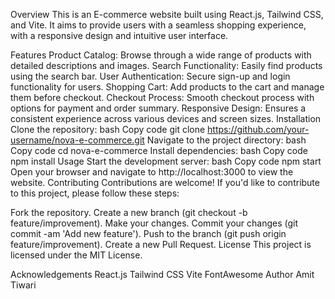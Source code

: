 Overview
This is an E-commerce website built using React.js, Tailwind CSS, and Vite. It aims to provide users with a seamless shopping experience, with a responsive design and intuitive user interface.

Features
Product Catalog: Browse through a wide range of products with detailed descriptions and images.
Search Functionality: Easily find products using the search bar.
User Authentication: Secure sign-up and login functionality for users.
Shopping Cart: Add products to the cart and manage them before checkout.
Checkout Process: Smooth checkout process with options for payment and order summary.
Responsive Design: Ensures a consistent experience across various devices and screen sizes.
Installation
Clone the repository:
bash
Copy code
git clone https://github.com/your-username/nova-e-commerce.git
Navigate to the project directory:
bash
Copy code
cd nova-e-commerce
Install dependencies:
bash
Copy code
npm install
Usage
Start the development server:
bash
Copy code
npm start
Open your browser and navigate to http://localhost:3000 to view the website.
Contributing
Contributions are welcome! If you'd like to contribute to this project, please follow these steps:

Fork the repository.
Create a new branch (git checkout -b feature/improvement).
Make your changes.
Commit your changes (git commit -am 'Add new feature').
Push to the branch (git push origin feature/improvement).
Create a new Pull Request.
License
This project is licensed under the MIT License.

Acknowledgements
React.js
Tailwind CSS
Vite
FontAwesome
Author
Amit Tiwari
